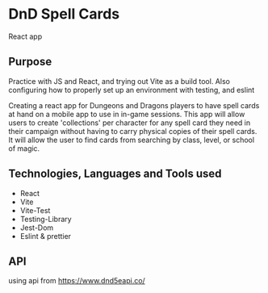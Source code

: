 # DnD Spell Cards
React app 

 ## Purpose
 Practice with JS and React, and trying out Vite as a build tool. Also configuring how to properly set up an environment with testing, and eslint
 
 Creating a react app for Dungeons and Dragons players to have spell cards at hand on a mobile app to use in in-game sessions. This app will allow users to create 
 'collections' per character for any spell card they need in their campaign without having to carry physical copies of their spell cards. It will allow the user
 to find cards from searching by class, level, or school of magic.

## Technologies, Languages and Tools used
* React
* Vite
* Vite-Test
* Testing-Library
* Jest-Dom
* Eslint & prettier 

## API
using api from https://www.dnd5eapi.co/

